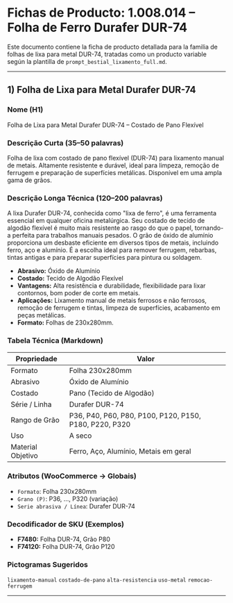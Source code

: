 
# Fichas de Producto: 1.008.014 – Folha de Ferro Durafer DUR-74

Este documento contiene la ficha de producto detallada para la familia de folhas de lixa para metal DUR-74, tratadas como un producto variable según la plantilla de `prompt_bestial_lixamento_full.md`.

---

## 1) Folha de Lixa para Metal Durafer DUR-74

### Nome (H1)
Folha de Lixa para Metal Durafer DUR-74 – Costado de Pano Flexível

### Descrição Curta (35–50 palavras)
Folha de lixa com costado de pano flexível (DUR-74) para lixamento manual de metais. Altamente resistente e durável, ideal para limpeza, remoção de ferrugem e preparação de superfícies metálicas. Disponível em uma ampla gama de grãos.

### Descrição Longa Técnica (120–200 palavras)
A lixa Durafer DUR-74, conhecida como "lixa de ferro", é uma ferramenta essencial em qualquer oficina metalúrgica. Seu costado de tecido de algodão flexível é muito mais resistente ao rasgo do que o papel, tornando-a perfeita para trabalhos manuais pesados. O grão de óxido de alumínio proporciona um desbaste eficiente em diversos tipos de metais, incluindo ferro, aço e alumínio. É a escolha ideal para remover ferrugem, rebarbas, tintas antigas e para preparar superfícies para pintura ou soldagem.

- **Abrasivo:** Óxido de Alumínio
- **Costado:** Tecido de Algodão Flexível
- **Vantagens:** Alta resistência e durabilidade, flexibilidade para lixar contornos, bom poder de corte em metais.
- **Aplicações:** Lixamento manual de metais ferrosos e não ferrosos, remoção de ferrugem e tintas, limpeza de superfícies, acabamento em peças metálicas.
- **Formato:** Folhas de 230x280mm.

### Tabela Técnica (Markdown)
| Propriedade | Valor |
|---|---|
| Formato | Folha 230x280mm |
| Abrasivo | Óxido de Alumínio |
| Costado | Pano (Tecido de Algodão) |
| Série / Linha | Durafer DUR-74 |
| Rango de Grão | P36, P40, P60, P80, P100, P120, P150, P180, P220, P320 |
| Uso | A seco |
| Material Objetivo | Ferro, Aço, Alumínio, Metais em geral |

### Atributos (WooCommerce → Globais)
- `Formato`: Folha 230x280mm
- `Grano (P)`: P36, ..., P320 (variação)
- `Serie abrasiva / Línea`: Durafer DUR-74

### Decodificador de SKU (Exemplos)
- **F7480:** Folha DUR-74, Grão P80
- **F74120:** Folha DUR-74, Grão P120

### Pictogramas Sugeridos
`lixamento-manual` `costado-de-pano` `alta-resistencia` `uso-metal` `remocao-ferrugem`

---
